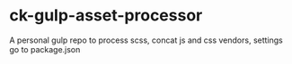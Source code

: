 # ck-gulp-asset-processor
A personal gulp repo to process scss, concat js and css vendors, settings go to package.json
